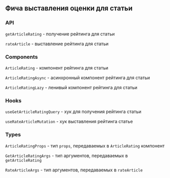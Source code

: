 ## Фича выставления оценки для статьи

### API

`getArticleRating` - получение рейтинга для статьи

`rateArticle` - выставление рейтинга для статьи

### Components

`ArticleRating` - компонент рейтинга для статьи

`ArticleRatingAsync` - асинхронный компонент рейтинга для статьи

`ArticleRatingLazy` - ленивый компонент рейтинга для статьи

### Hooks

`useGetArticleRatingQuery` - хук для получения рейтинга статьи

`useRateArticleMutation` - хук выставления рейтинга статье

### Types

`ArticleRatingProps` - тип `props`, передаваемых в `ArticleRating` компонент

`GetArticleRatingArgs` - тип аргументов, передаваемых в `getArticleRating`

`RateArticleArgs` - тип аргументов, передаваемых в `rateArticle`
